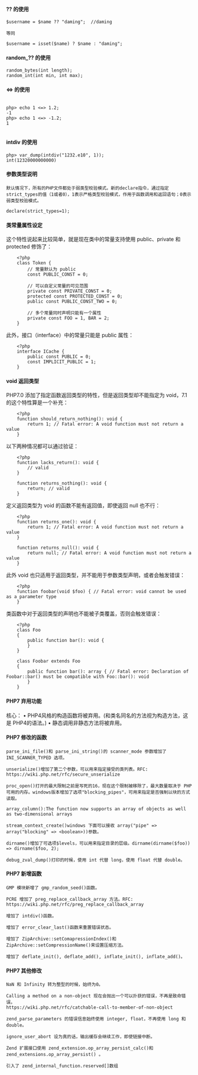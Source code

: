#### ?? 的使用

```
$username = $name ?? "daming";  //daming

等同

$username = isset($name) ? $name : "daming";

```

#### random_?? 的使用

```
random_bytes(int length);
random_int(int min, int max);

``` 


#### <=> 的使用

```

php> echo 1 <=> 1.2;
-1
php> echo 1 <=> -1.2;
1


```

#### intdiv 的使用

```
php> var_dump(intdiv("1232.e10", 1));
int(12320000000000)

```

#### 参数类型说明

	默认情况下，所有的PHP文件都处于弱类型校验模式。新的declare指令，通过指定strict_types的值（1或者0），1表示严格类型校验模式，作用于函数调用和返回语句；0表示弱类型校验模式。


```
declare(strict_types=1);

```


#### 类常量属性设定

这个特性说起来比较简单，就是现在类中的常量支持使用 public、private 和 protected 修饰了：

```
	<?php
	class Token {
	    // 常量默认为 public
	    const PUBLIC_CONST = 0;
	
	    // 可以自定义常量的可见范围
	    private const PRIVATE_CONST = 0;
	    protected const PROTECTED_CONST = 0;
	    public const PUBLIC_CONST_TWO = 0;
	
	    // 多个常量同时声明只能有一个属性
	    private const FOO = 1, BAR = 2;
	}
```

此外，接口（interface）中的常量只能是 public 属性：

```
	<?php
	interface ICache {
	    public const PUBLIC = 0;
	    const IMPLICIT_PUBLIC = 1;
	}
```	

#### void 返回类型

PHP7.0 添加了指定函数返回类型的特性，但是返回类型却不能指定为 void，7.1 的这个特性算是一个补充：

```
	<?php
	function should_return_nothing(): void {
	    return 1; // Fatal error: A void function must not return a value
	}
```
以下两种情况都可以通过验证：

```
	<?php
	function lacks_return(): void {
	    // valid
	}
	
	function returns_nothing(): void {
	    return; // valid
	}
```
	
定义返回类型为 void 的函数不能有返回值，即使返回 null 也不行：

```
	<?php
	function returns_one(): void {
	    return 1; // Fatal error: A void function must not return a value
	}
	
	function returns_null(): void {
	    return null; // Fatal error: A void function must not return a value
	}

```

此外 void 也只适用于返回类型，并不能用于参数类型声明，或者会触发错误：

```
	<?php
	function foobar(void $foo) { // Fatal error: void cannot be used as a parameter type
	}
```

类函数中对于返回类型的声明也不能被子类覆盖，否则会触发错误：

```
	<?php
	class Foo
	{
	    public function bar(): void {
	    }
	}
	
	class Foobar extends Foo
	{
	    public function bar(): array { // Fatal error: Declaration of Foobar::bar() must be compatible with Foo::bar(): void
	    }
	}
```	





#### PHP7 弃用功能
核心：
• PHP4风格的构造函数将被弃用。(和类名同名的方法视为构造方法，这是 PHP4的语法。)
• 静态调用非静态方法将被弃用。

####  PHP7 修改的函数

	parse_ini_file()和 parse_ini_string()的 scanner_mode 参数增加了 INI_SCANNER_TYPED 选项。
	
	unserialize()增加了第二个参数，可以用来指定接受的类列表。RFC: https://wiki.php.net/rfc/secure_unserialize
	 
	proc_open()打开的最大限制之前是写死的16，现在这个限制被移除了，最大数量取决于 PHP 可用的内存。windows版本增加了选项"blocking_pipes"，可用来指定是否强制以块的方式读取。
	 
	array_column():The function now supports an array of objects as well as two-dimensional arrays
	 
	stream_context_create()windows 下面可以接收 array("pipe" => array("blocking" => <boolean>))参数。
	 
	dirname()增加了可选项$levels，可以用来指定目录的层级。dirname(dirname($foo)) => dirname($foo, 2);
	 
	debug_zval_dump()打印的时候，使用 int 代替 long，使用 float 代替 double。


#### PHP7 新增函数

	GMP 模块新增了 gmp_random_seed()函数。
	
	PCRE 增加了 preg_replace_callback_array 方法。RFC: https://wiki.php.net/rfc/preg_replace_callback_array
	
	增加了 intdiv()函数。
	
	增加了 error_clear_last()函数来重置错误状态。
	
	增加了 ZipArchive::setComapressionIndex()和 ZipArchive::setCompressionName()来设置压缩方法。

	增加了 deflate_init(), deflate_add(), inflate_init(), inflate_add()。


#### PHP7 其他修改
	
	NaN 和 Infinity 转为整型的时候，始终为0。
		
	Calling a method on a non-object 现在会抛出一个可以扑获的错误，不再是致命错误。
	https://wiki.php.net/rfc/catchable-call-to-member-of-non-object
		
	zend_parse_parameters 的错误信息始终使用 integer, float，不再使用 long 和 double。
		
	ignore_user_abort 设为真的话，输出缓存会继续工作，即使链接中断。
		
	Zend 扩展接口使用 zend_extension.op_array_persist_calc()和 zend_extensions.op_array_persist() 。
		
	引入了 zend_internal_function.reserved[]数组